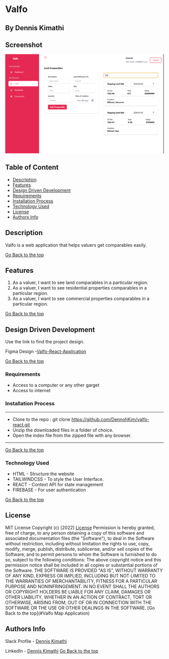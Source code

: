 # Valfo
## By Dennis Kimathi

## Screenshot
 ![image](./src/assets/images/residential.png)

 ## Table of Content
 - [Description](#description)
 - [Features](#features)
 - [Design Driven Development](#Design-Driven-Development)
 - [Requirements](#requirements)
 - [Installation Process](#installation-Process)
 - [Technology  Used](#technology-Used)
 - [License](#license)
 - [Authors Info](#Authors-Info)


## Description
<p>Valfo is a web application that helps valuers get comparables easily.</p>

[Go Back to the top](#Valfo)
## Features

1. As a valuer, I want to see land comparables in a particular region.
2. As a valuer, I want to see residential properties comparables in a particular region. 
3. As a valuer, I want to see commercial properties comparables in a particular region. 

[Go Back to the top](#Valfo)

## Design Driven Development

Use the link to find the project design.

Figma Design -[Valfo-React-Application](https://www.figma.com/file/Aycibqlg8MyOG1jUykOD3l/Valfo?node-id=573%3A16)

[Go Back to the top](#Valfo)

 ###  Requirements
 * Access to  a computer or any other garget
 * Access to internet

 ### Installation Process
 ****
* Clone to the repo : git clone https://github.com/DennohKim/valfo-react.git
* Unzip the downloaded files in a folder of choice.
* Open the index file from the zipped file with any browser.
 ****
 [Go Back to the top](#Valfo)

### Technology  Used
* HTML - Structure the website
* TAILWINDCSS - To style the User Interface.
* REACT - Context API for state management
* FIREBASE - For user authentication 

[Go Back to the top](#Valfo)

## License
MIT License
Copyright (c) [2022] [License](LICENSE.txt)
Permission is hereby granted, free of charge, to any person obtaining a copy
of this software and associated documentation files (the "Software"), to deal
in the Software without restriction, including without limitation the rights
to use, copy, modify, merge, publish, distribute, sublicense, and/or sell
copies of the Software, and to permit persons to whom the Software is
furnished to do so, subject to the following conditions:
The above copyright notice and this permission notice shall be included in all
copies or substantial portions of the Software.
THE SOFTWARE IS PROVIDED "AS IS", WITHOUT WARRANTY OF ANY KIND, EXPRESS OR
IMPLIED, INCLUDING BUT NOT LIMITED TO THE WARRANTIES OF MERCHANTABILITY,
FITNESS FOR A PARTICULAR PURPOSE AND NONINFRINGEMENT. IN NO EVENT SHALL THE
AUTHORS OR COPYRIGHT HOLDERS BE LIABLE FOR ANY CLAIM, DAMAGES OR OTHER
LIABILITY, WHETHER IN AN ACTION OF CONTRACT, TORT OR OTHERWISE, ARISING FROM,
OUT OF OR IN CONNECTION WITH THE SOFTWARE OR THE USE OR OTHER DEALINGS IN THE
SOFTWARE.
[Go Back to the top](#Valfo Map Application)

## Authors Info
Slack Profile - [Dennis Kimathi](https://app.slack.com/client/T0101L740P4/C010E0J8BRA/user_profile/U03CYMSV3DZ)

LinkedIn - [Dennis Kimathi](https://www.linkedin.com/in/dennis-kimathi-46326711b/)
[Go Back to the top](#Valfo)